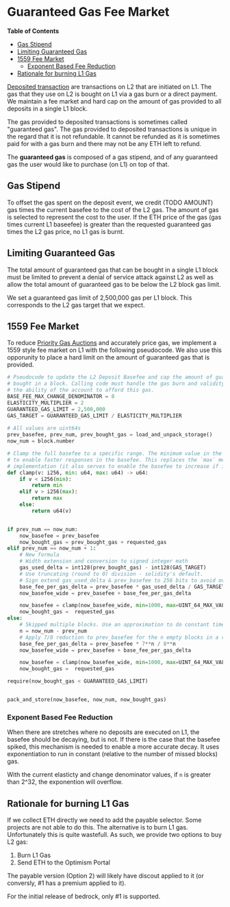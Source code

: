 # Guaranteed Gas Fee Market

<!-- START doctoc generated TOC please keep comment here to allow auto update -->
<!-- DON'T EDIT THIS SECTION, INSTEAD RE-RUN doctoc TO UPDATE -->
**Table of Contents**

- [Gas Stipend](#gas-stipend)
- [Limiting Guaranteed Gas](#limiting-guaranteed-gas)
- [1559 Fee Market](#1559-fee-market)
  - [Exponent Based Fee Reduction](#exponent-based-fee-reduction)
- [Rationale for burning L1 Gas](#rationale-for-burning-l1-gas)

<!-- END doctoc generated TOC please keep comment here to allow auto update -->

[Deposited transaction](./glossary.md#deposited-transaction) are transactions on L2
that are initiated on L1. The gas that they use on L2 is bought on L1 via a gas burn
or a direct payment. We maintain a fee market and hard cap on the amount of gas provided
to all deposits in a single L1 block.

The gas provided to deposited transactions is sometimes called "guaranteed gas". The
gas provided to deposited transactions is unique in the regard that it is not
refundable. It cannot be refunded as it is sometimes paid for with a gas burn and
there may not be any ETH left to refund.

The **guaranteed gas** is composed of a gas stipend, and of any guaranteed gas the user
would like to purchase (on L1) on top of that.

## Gas Stipend

To offset the gas spent on the deposit event, we credit (TODO AMOUNT) gas times the
current basefee to the cost of the L2 gas. The amount of gas is selected to represent
the cost to the user. If the ETH price of the gas (gas times current L1 baseefee) is
greater than the requested guaranteed gas times the L2 gas price, no L1 gas is burnt.

## Limiting Guaranteed Gas

The total amount of guaranteed gas that can be bought in a single L1 block must
be limited to prevent a denial of service attack against L2 as well as allow the
total amount of guaranteed gas to be below the L2 block gas limit.

We set a guaranteed gas limit of 2,500,000 gas per L1 block. This corresponds to the
L2 gas target that we expect.

## 1559 Fee Market

To reduce [Priority Gas Auctions](./glossary.md#priority-gas-auction) and accurately price gas,
we implement a 1559 style fee market on L1 with the following pseudocode. We also use this
opporunity to place a hard limit on the amount of guaranteed gas that is provided.

```python
# Pseudocode to update the L2 Deposit Basefee and cap the amount of guaranteed gas
# bought in a block. Calling code must handle the gas burn and validity checks on
# the ability of the account to afford this gas.
BASE_FEE_MAX_CHANGE_DENOMINATOR = 8
ELASTICITY_MULTIPLIER = 2
GUARANTEED_GAS_LIMIT = 2,500,000
GAS_TARGET = GUARANTEED_GAS_LIMIT / ELASTICITY_MULTIPLIER
    
# All values are uint64s
prev_basefee, prev_num, prev_bought_gas = load_and_unpack_storage()
now_num = block.number

# Clamp the full basefee to a specific range. The minimum value in the range should be around 100-1000
# to enable faster responses in the basefee. This replaces the `max` mechanism in the ethereum 1559
# implementation (it also serves to enable the basefee to increase if it is very small).
def clamp(v: i256, min: u64, max: u64) -> u64:
    if v < i256(min):
        return min
    elif v > i256(max):
        return max
    else:
        return u64(v)


if prev_num == now_num:
    now_basefee = prev_basefee
    now_bought_gas = prev_bought_gas + requested_gas
elif prev_num == now_num + 1:
    # New formula
    # Width extension and conversion to signed integer math
    gas_used_delta = int128(prev_bought_gas) - int128(GAS_TARGET)
    # Use truncating (round to 0) division - solidity's default.
    # Sign extend gas_used_delta & prev_basefee to 256 bits to avoid overflows here.
    base_fee_per_gas_delta = prev_basefee * gas_used_delta / GAS_TARGET / BASE_FEE_MAX_CHANGE_DENOMINATOR
    now_basefee_wide = prev_basefee + base_fee_per_gas_delta

    now_basefee = clamp(now_basefee_wide, min=1000, max=UINT_64_MAX_VALUE)
    now_bought_gas =  requested_gas
else:
    # Skipped multiple blocks. Use an approximation to do constant time gas updating
    n = now_num - prev_num
    # Apply 7/8 reduction to prev_basefee for the n empty blocks in a row.
    base_fee_per_gas_delta = prev_basefee * 7**n / 8**n
    now_basefee_wide = prev_basefee + base_fee_per_gas_delta

    now_basefee = clamp(now_basefee_wide, min=1000, max=UINT_64_MAX_VALUE)
    now_bought_gas =  requested_gas

require(now_bought_gas < GUARANTEED_GAS_LIMIT)


pack_and_store(now_basefee, now_num, now_bought_gas)
```

### Exponent Based Fee Reduction

When there are stretches where no deposits are executed on L1, the basefee should be decaying, but is not.
If there is the case that the basefee spiked, this mechanism is needed to enable a more accurate decay. It
uses exponentiation to run in constant (relative to the number of missed blocks) gas.

With the current elasticty and change denominator values, if `n` is greater than 2^32, the exponention will overflow.

## Rationale for burning L1 Gas

If we collect ETH directly we need to add the payable selector. Some projects are not
able to do this. The alternative is to burn L1 gas. Unfortunately this is quite wastefull.
As such, we provide two options to buy L2 gas:

1. Burn L1 Gas
2. Send ETH to the Optimism Portal

The payable version (Option 2) will likely have discout applied to it (or conversly, #1 has a premium
applied to it).

For the initial release of bedrock, only #1 is supported.
